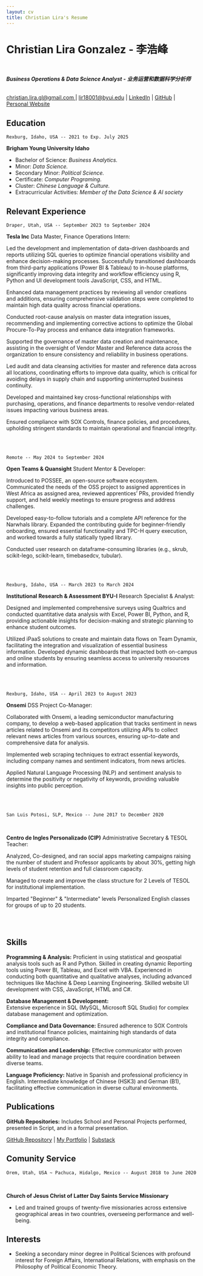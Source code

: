 ```yaml
---
layout: cv
title: Christian Lira's Resume
---
```

# Christian Lira Gonzalez - 李浩峰 
<br/>

***Business Operations & Data Science Analyst - 业务运营和数据科学分析师***

<br/>

<div id="webaddress">
<a href="">christian.lira.gl@gmail.com </a>
| <a href="">lir18001@byui.edu</a>
| <a href="https://www.linkedin.com/in/christian-lira-6598341b9/">LinkedIn</a>
| <a href="https://github.com/ChristianLG2">GitHub</a>
| <a href= "https://christianlg2.github.io/ChristianLG/">Personal Website</a>
</div>



## Education

`Rexburg, Idaho, USA -- 2021 to Exp. July 2025`

__Brigham Young University Idaho__
<br/>

* Bachelor of Science: _Business Analytics._
* Minor: _Data Science._
* Secondary Minor: _Political Science._
* Certificate: _Computer Programing._
* Cluster: _Chinese Language & Culture._
* Extracurricular Activities: _Member of the Data Science & AI society_


## Relevant Experience 

`Draper, Utah, USA -- September 2023 to September 2024`

__Tesla Inc__ 
Data Master, Finance Operations Intern:

Led the development and implementation of data-driven dashboards and reports utilizing SQL queries to optimize financial operations visibility and enhance decision-making processes. Successfully transitioned dashboards from third-party applications (Power BI & Tableau) to in-house platforms, significantly improving data integrity and workflow efficiency using R, Python and UI development tools JavaScript, CSS, and HTML. 

Enhanced data management practices by reviewing all vendor creations and additions, ensuring comprehensive validation steps were completed to maintain high data quality across financial operations. 

Conducted root-cause analysis on master data integration issues, recommending and implementing corrective actions to optimize the Global Procure-To-Pay process and enhance data integration frameworks. 

Supported the governance of master data creation and maintenance, assisting in the oversight of Vendor Master and Reference data across the organization to ensure consistency and reliability in business operations. 

Led audit and data cleansing activities for master and reference data across all locations, coordinating efforts to improve data quality, which is critical for avoiding delays in supply chain and supporting uninterrupted business continuity. 

Developed and maintained key cross-functional relationships with purchasing, operations, and finance departments to resolve vendor-related issues impacting various business areas.
  
Ensured compliance with SOX Controls, finance policies, and procedures, upholding stringent standards to maintain operational and financial 
integrity. 


<br>
<br>

`Remote -- May 2024 to September 2024`

__Open Teams & Quansight__ 
Student Mentor & Developer:

Introduced to POSSEE, an open-source software ecosystem. Communicated the needs of the OSS project to assigned apprentices in West Africa as assigned area, reviewed apprentices’ PRs, provided friendly support, and held weekly meetings to ensure progress and address challenges. 

Developed easy-to-follow tutorials and a complete API reference for the Narwhals library. Expanded the contributing guide for beginner-friendly onboarding, ensured essential functionality and TPC-H query execution, and worked towards a fully statically typed library. 

Conducted user research on dataframe-consuming libraries (e.g., skrub, scikit-lego, scikit-learn, timebasedcv, tubular).

<br>
<br>

`Rexburg, Idaho, USA -- March 2023 to March 2024`

__Institutional Research & Assessment BYU-I__ 
Research Specialist & Analyst:

Designed and implemented comprehensive surveys using Qualtrics and conducted quantitative data analysis with Excel, Power BI, Python, and R, providing actionable insights for decision-making and strategic planning to enhance student outcomes. 

Utilized iPaaS solutions to create and maintain data flows on Team Dynamix, facilitating the integration and visualization of essential business information. Developed dynamic dashboards that impacted both on-campus and online students by ensuring seamless access to university resources and information.

<br>
<br>

`Rexburg, Idaho, USA -- April 2023 to August 2023`

__Onsemi__ DSS Project Co-Manager:

Collaborated with Onsemi, a leading semiconductor manufacturing company, to develop a web-based application that tracks sentiment in news articles related to Onsemi and its competitors utilizing APIs to collect relevant news articles from various sources, ensuring up-to-date and comprehensive data for analysis.

Implemented web scraping techniques to extract essential keywords, including company names and sentiment indicators, from news articles.

Applied Natural Language Processing (NLP) and sentiment analysis to determine the positivity or negativity of keywords, providing valuable insights into public perception.
 
<br>
<br>

`San Luis Potosi, SLP, Mexico -- June 2017 to December 2020`

<br/>

__Centro de Ingles Personalizado (CIP)__ 
Administrative Secretary & TESOL Teacher:

Analyzed, Co-designed, and ran social apps marketing campaigns raising the number of student and Professor applicants by about 30%, getting high levels of student retention and full classroom capacity. 

Managed to create and improve the class structure for 2 Levels of TESOL for institutional implementation.

Imparted "Beginner" & "Intermediate" levels Personalized English classes for groups of up to 20 students.

<br>
<br>

## Skills 

 __Programming & Analysis:__
Proficient in using statistical and geospatial 
analysis tools such as R and Python. Skilled in creating dynamic 
Reporting tools using Power BI, Tableau, and Excel with VBA. 
Experienced in conducting both quantitative and qualitative analyses, 
including advanced techniques like Machine & Deep Learning 
Engineering. Skilled website UI development with CSS, JavaScript, HTML 
and C#.

 __Database Management & Development:__  
Extensive experience in SQL 
(MySQL, Microsoft SQL Studio) for complex database management and 
optimization. 

 __Compliance and Data Governance:__ 
Ensured adherence to SOX Controls 
and institutional finance policies, maintaining high standards of data 
integrity and compliance. 

 __Communication and Leadership:__ 
Effective communicator with proven 
ability to lead and manage projects that require coordination between 
diverse teams. 

 __Language Proficiency:__ 
Native in Spanish and professional proficiency in English. Intermediate 
knowledge of Chinese (HSK3) and German (B1), facilitating effective 
communication in diverse cultural environments. 



## Publications

__GitHub Repositories:__
 Includes School and Personal Projects performed, presented in Script, and in a formal presentation.

<div id="webaddress">
<a href="https://github.com/ChristianLG2">GitHub Repository</a>
 | <a href="https://christianlg2.github.io/ChristianLG/MyPortfolio.html">My Portfolio</a>
 | <a href="https://substack.com/@christianlirag">Substack</a>
</div>

## Comunity Service

`Orem, Utah, USA ~ Pachuca, Hidalgo, Mexico -- August 2018 to June 2020`

<br>

__Church of Jesus Christ of Latter Day Saints Service Missionary__

* Led and trained groups of twenty-five missionaries across extensive geographical areas in two countries, overseeing performance and well-being. 

## Interests

+ Seeking a secondary minor degree in Political Sciences with profound interest for Foreign Affairs, International Relations, with emphasis on the Philosophy of Political Economic Theory.




